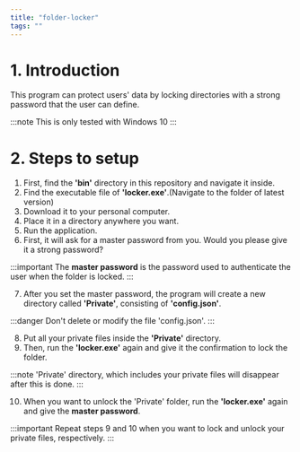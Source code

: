```yaml
---
title: "folder-locker"
tags: ""
---
```


# 1. Introduction

This program can protect users' data by locking directories with a strong password that the user can define. 

:::note
This is only tested with Windows 10
:::

# 2. Steps to setup

1. First, find the **'bin'** directory in this repository and navigate it inside.
2. Find the executable file of **'locker.exe'**.(Navigate to the folder of latest version)
3. Download it to your personal computer.
4. Place it in a directory anywhere you want.
5. Run the application.
6. First, it will ask for a master password from you. Would you please give it a strong password?


:::important
The **master password** is the password used to authenticate the user when the folder is locked.
:::

7. After you set the master password, the program will create a new directory called **'Private'**, consisting of **'config.json'**.

:::danger
Don't delete or modify the file 'config.json'.
:::

8. Put all your private files inside the **'Private'** directory.
9. Then, run the **'locker.exe'** again and give it the confirmation to lock the folder.

:::note
'Private' directory, which includes your private files will disappear after this is done. 
:::

10. When you want to unlock the 'Private' folder, run the **'locker.exe'** again and give the **master password**.

:::important
Repeat steps 9 and 10 when you want to lock and unlock your private files, respectively.
:::
